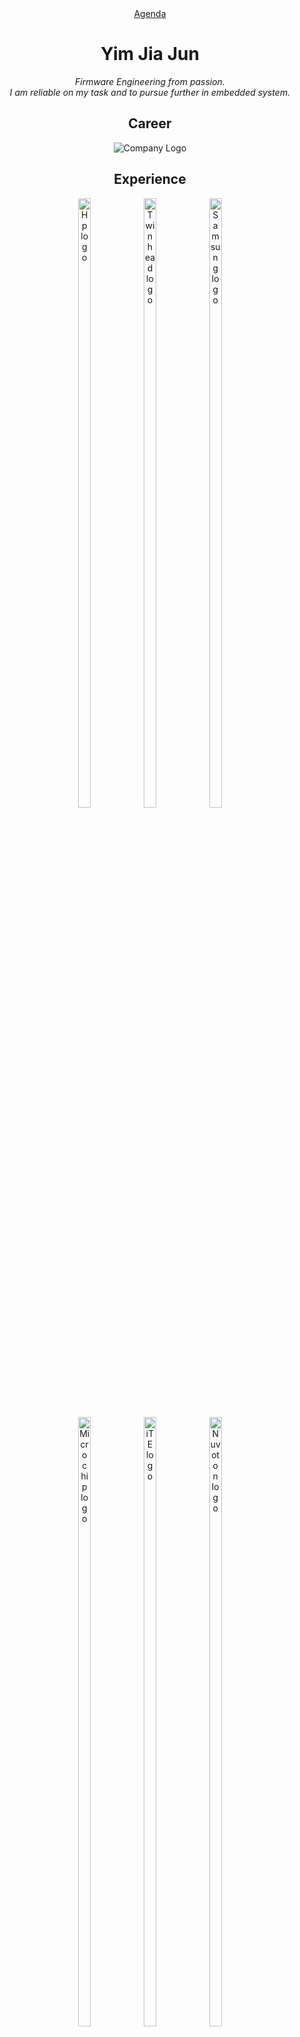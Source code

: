 <div align="center">
  <a href="https://yimjiajun.github.io/engineer/">Agenda</a>
  <br>
  <h1> Yim Jia Jun </h1>
    <p><em>Firmware Engineering from passion.<br>I am reliable on my task and to pursue further in embedded system.</em></p>
  <h2> Career </h2>
  <img src="https://upload.wikimedia.org/wikipedia/en/thumb/5/57/American_Megatrends_(logo).svg/440px-American_Megatrends_(logo).svg.png" alt="Company Logo" style="width=100% height=50%">
  <h2> Experience </h2>
  <img src="https://logolook.net/wp-content/uploads/2021/08/HP-Logo-2048x1152.png" alt="Hp logo" width="20%" height="50%">
  <img src="https://serwislaptopow-ken.pl/wp-content/uploads/2019/01/12-1127x300-1024x273.png" alt="Twinhead logo" width="20%" height="50%">
  <img src="https://th.bing.com/th/id/R.249bdf90ed25ef2b97a6aa5c23d994a9?rik=QAjvvpnUKsoDLg&riu=http%3a%2f%2fpngimg.com%2fuploads%2fsamsung_logo%2fsamsung_logo_PNG9.png&ehk=%2fW9ePMTHHsVS0slRmdPhqpc4DLRJHQ8cGkkewyys0lE%3d&risl=&pid=ImgRaw&r=0" alt="Samsung logo" width="20%" height="50%">
  <br>
  <img src="https://logonoid.com/images/microchip-logo.png" alt="Microchip logo" width="20%" height="50%">
  <img src="https://upload.wikimedia.org/wikipedia/commons/thumb/7/7b/ITE_Tech_logo_20140131.svg/1200px-ITE_Tech_logo_20140131.svg.png" alt="iTE logo" width="20%" height="50%">
  <img src="https://upload.wikimedia.org/wikipedia/commons/thumb/4/4c/Nuvoton_Technology_logo.svg/2560px-Nuvoton_Technology_logo.svg.png" alt="Nuvoton logo" width="20%" height="50%">
  <br>
  <h3> Processor </h2>
  <img src="https://upload.wikimedia.org/wikipedia/commons/thumb/f/f0/KL_Intel_P8051.jpg/800px-KL_Intel_P8051.jpg" alt="MCS-51 logo" width="20%" height="50%">
  <img src="https://www.arm.com/blogs/blueprint/wp-content/uploads/2022/11/Cortex-M-logo.png" alt="ARM cortex-m logo" width="20%" height="50%">
  <img src="https://www.andestech.com/Andes_RISC-V_CON_2021_TW/image/RISC-V%20CON%20logo.png" alt="RISV-V andes logo" width="20%" height="50%">
  <h3> RTOS </h3>
  <img src="https://www.freertos.org/fr-content-src/uploads/2021/03/FreeRTOS-logo-v1-5000px-wide-1-scaled-e1614723466251.jpg" alt="FreeRTOS logo" width="20%" height="50%">
  <img src="https://www.microcontrollertips.com/wp-content/uploads/2018/09/Fig-2-Zephyr-Logo.png" alt="zephyr RTOS logo" width="20%" height="50%">
  <h2> Expertise </h2>
  <div style="overflow: auto">
    <div style="float: left; width: 50%;">
      <img src="https://github-readme-stats.vercel.app/api/top-langs/?username=yimjiajun&langs_count=5&layout=compact&hide=css,javascript,html&theme=transparent" frameborder="0" scrolling="no" height="150">
    </div>
    <div style="float: right; width: 50%;">
      <img src="https://github-readme-stats.vercel.app/api?username=yimjiajun&show_icons=true&theme=transparent" alt="JiaJun Yim's GitHub stats" height="150">
    </div>
  </div>
  <h2> Favorite </h2>
  <a href="https://github.com/yimjiajun/neovim">
    <img align="center" src="https://github-readme-stats.vercel.app/api/pin/?username=yimjiajun&repo=neovim&theme=transparent"  height="150"/>
  </a>
  <h2> Education </h2>
      <img src="https://upload.wikimedia.org/wikipedia/en/0/00/FuJenCathU.png" alt="Fu Jen Catholic University logo" width="20%" height="50%">
      <img src="https://upload.wikimedia.org/wikipedia/commons/thumb/5/5f/Taipei_Tech_Logo-cmyk.jpg/1200px-Taipei_Tech_Logo-cmyk.jpg" alt="NTUT logo" width="20%" height="50%">
</div>
